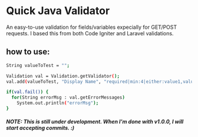 Quick Java Validator
====================

An easy-to-use validation for fields/variables expecially for GET/POST requests. I based this from both Code Igniter and Laravel validations.

how to use:
--------------

```sh
String valueToTest = "";

Validation val = Validation.getValidator();
val.add(valueToTest, "Display Name", "required|min:4|either:value1,value 2,next value to test");

if(val.fail()) {
  for(String errorMsg : val.getErrorMessages)
    System.out.println("errorMsg");
}
```

##### NOTE: This is still under development. When I'm done with v1.0.0, I will start accepting commits. :)

    
